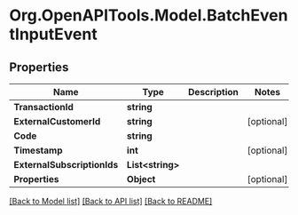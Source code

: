 
# Org.OpenAPITools.Model.BatchEventInputEvent

## Properties

Name | Type | Description | Notes
------------ | ------------- | ------------- | -------------
**TransactionId** | **string** |  | 
**ExternalCustomerId** | **string** |  | [optional] 
**Code** | **string** |  | 
**Timestamp** | **int** |  | [optional] 
**ExternalSubscriptionIds** | **List&lt;string&gt;** |  | 
**Properties** | **Object** |  | [optional] 

[[Back to Model list]](../README.md#documentation-for-models)
[[Back to API list]](../README.md#documentation-for-api-endpoints)
[[Back to README]](../README.md)

